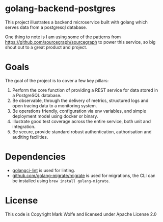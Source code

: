 # golang-backend-postgres

This project illustrates a backend microservice built with golang which serves data from a postgresql database.

One thing to note is I am using some of the patterns from https://github.com/sourcegraph/sourcegraph to power this service, so big shout out to a great product and project.

# Goals

The goal of the project is to cover a few key pillars:

1. Perform the core function of providing a REST service for data stored in a PostgreSQL database.
2. Be observable, through the delivery of metrics, structured logs and open tracing data to a monitoring system.
3. Be operations friendly, configuration via env variables, and simple deployment model using docker or binary.
4. Illustrate good test coverage across the entire service, both unit and integration.
5. Be secure, provide standard robust authentication, authorisation and auditing facilities.

# Dependencies

- [golangci-lint](https://github.com/golangci/golangci-lint) is used for linting.
- [github.com/golang-migrate/migrate](https://github.com/golang-migrate/migrate) is used for migrations, the CLI can be installed using `brew install golang-migrate`.

# License

This code is Copyright Mark Wolfe and licensed under Apache License 2.0